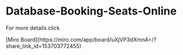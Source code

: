 # Database-Booking-Seats-Online
<p>For more details click</p>
[Miro Board](https://miro.com/app/board/uXjVP3dXmnA=/?share_link_id=153703772455)
